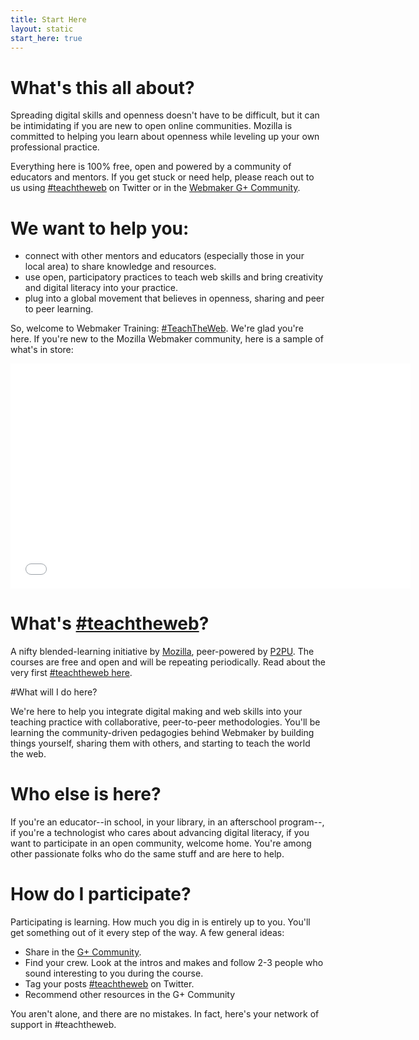 ```yaml
---
title: Start Here
layout: static
start_here: true
---
```

# What's this all about?

Spreading digital skills and openness doesn't have to be difficult, but it can be intimidating if you are new to open online communities. Mozilla is committed to helping you learn about openness while leveling up your own professional practice.

Everything here is 100% free, open and powered by a community of educators and mentors. If you get stuck or need help, please reach out to us using <a href="https://twitter.com/search?q=teachtheweb&amp;src=typd&amp;f=realtime">#teachtheweb</a> on Twitter or in the <a href="https://plus.google.com/u/0/communities/106022863174952221205/stream/4723a453-f65d-49c4-a44e-cae2b9dbada1">Webmaker G+ Community</a>.

# We want to help you:
* connect with other mentors and educators (especially those in your local area) to share knowledge and resources.</li>
* use open, participatory practices to teach web skills and bring creativity and digital literacy into your practice.</li>
* plug into a global movement that believes in openness, sharing and peer to peer learning.</li>
			
So, welcome to Webmaker Training: <a href="https://twitter.com/search?q=teachtheweb&amp;src=typd&amp;f=realtime">#TeachTheWeb</a>. We're glad you're here. If you're new to the Mozilla Webmaker community, here is a sample of what's in store:
			
<div class="embedWrapper"><iframe width="640" height="360" src="//www.youtube.com/embed/u6zEOOl4c7w" frameborder="0" allowfullscreen></iframe></div>
			
			
# What's <a href="https://twitter.com/search?q=teachtheweb&amp;src=typd&amp;f=realtime">#teachtheweb</a>?
			
A nifty blended-learning initiative by <a href="http://www.mozilla.org/en-US/">Mozilla</a>, peer-powered by <a href="https://p2pu.org/en/">P2PU</a>. The courses are free and open and will be repeating periodically. Read about the very first <a href="http://hivenyc.org/teachtheweb/">#teachtheweb here</a>.
			
#What will I do here?
			
We're here to help you integrate digital making and web skills into your teaching practice with collaborative, peer-to-peer methodologies. You'll be learning the community-driven pedagogies behind Webmaker by building things yourself, sharing them with others, and starting to teach the world the web.
						
# Who else is here?

If you're an educator--in school, in your library, in an afterschool program--, if you're a technologist who cares about advancing digital literacy, if you want to participate in an open community, welcome home. You're among other passionate folks who do the same stuff and are here to help.
			
# How do I participate?
			
Participating is learning. How much you dig in is entirely up to you. You'll get something out of it every step of the way. A few general ideas:

* Share in the <a href="https://plus.google.com/u/0/communities/106022863174952221205/stream/4723a453-f65d-49c4-a44e-cae2b9dbada1">G+ Community</a>.
* Find your crew. Look at the intros and makes and follow 2-3 people who sound interesting to you during the course.
* Tag your posts <a href="https://twitter.com/search?q=teachtheweb&amp;src=typd&amp;f=realtime">#teachtheweb</a> on Twitter.
* Recommend other resources in the G+ Community			
			
You aren't alone, and there are no mistakes. In fact, here's your network of support in #teachtheweb.
